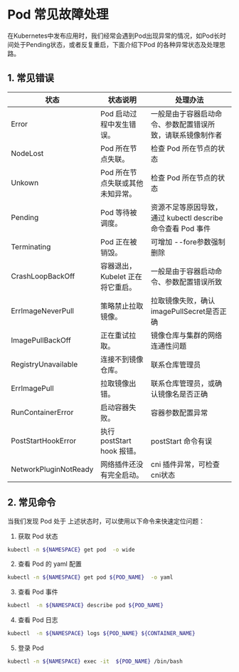 # Pod 常见故障处理

在Kubernetes中发布应用时，我们经常会遇到Pod出现异常的情况，如Pod长时间处于Pending状态，或者反复重启，下面介绍下Pod 的各种异常状态及处理思路。

## 1. 常见错误

| 状态                    | 状态说明                  | 处理办法                                      |
| --------------------- | --------------------- | ----------------------------------------- |
| Error                 | Pod 启动过程中发生错误。        | 一般是由于容器启动命令、参数配置错误所致，请联系镜像制作者             |
| NodeLost              | Pod 所在节点失联。           | 检查 Pod 所在节点的状态                            |
| Unkown                | Pod 所在节点失联或其他未知异常。    | 检查 Pod 所在节点的状态                            |
| Pending               | Pod 等待被调度。            | 资源不足等原因导致，通过 kubectl describe 命令查看 Pod 事件 |
| Terminating           | Pod 正在被销毁。            | 可增加 --fore参数强制删除                          |
| CrashLoopBackOff      | 容器退出，Kubelet 正在将它重启。  | 一般是由于容器启动命令、参数配置错误所致                      |
| ErrImageNeverPull     | 策略禁止拉取镜像。             | 拉取镜像失败，确认imagePullSecret是否正确              |
| ImagePullBackOff      | 正在重试拉取。               | 镜像仓库与集群的网络连通性问题                           |
| RegistryUnavailable   | 连接不到镜像仓库。             | 联系仓库管理员                                   |
| ErrImagePull          | 拉取镜像出错。               | 联系仓库管理员，或确认镜像名是否正确                        |
| RunContainerError     | 启动容器失败。               | 容器参数配置异常                                  |
| PostStartHookError    | 执行 postStart hook 报错。 | postStart 命令有误                            |
| NetworkPluginNotReady | 网络插件还没有完全启动。          | cni 插件异常，可检查cni状态                         |

## 2. 常见命令

当我们发现 Pod 处于 上述状态时，可以使用以下命令来快速定位问题：

1. 获取 Pod 状态

```bash
kubectl -n ${NAMESPACE} get pod  -o wide
```

2. 查看 Pod 的 yaml 配置

```bash
kubectl -n ${NAMESPACE} get pod ${POD_NAME}  -o yaml
```

3. 查看 Pod 事件

```bash
kubectl  -n ${NAMESPACE} describe pod ${POD_NAME}
```

4. 查看 Pod 日志

```bash
kubectl  -n ${NAMESPACE} logs ${POD_NAME} ${CONTAINER_NAME}
```

5. 登录 Pod

```bash
kubectl -n ${NAMESPACE} exec -it  ${POD_NAME} /bin/bash
```
